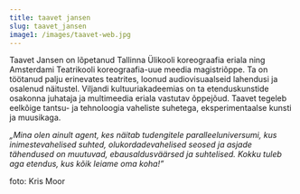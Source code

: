 ```yaml
---
title: taavet jansen
slug: taavet_jansen
image1: /images/taavet-web.jpg
---
```

Taavet Jansen on lõpetanud Tallinna Ülikooli koreograafia eriala ning Amsterdami Teatrikooli koreograafia-uue meedia magistriõppe. Ta on töötanud palju erinevates teatrites, loonud audiovisuaalseid lahendusi ja osalenud näitustel. Viljandi kultuuriakadeemias on ta etenduskunstide osakonna juhataja ja multimeedia eriala vastutav õppejõud. Taavet tegeleb eelkõige tantsu- ja tehnoloogia vaheliste suhetega, eksperimentaalse kunsti ja muusikaga.

_„Mina olen ainult agent, kes näitab tudengitele paralleeluniversumi, kus inimestevahelised suhted, olukordadevahelised seosed ja asjade tähendused on muutuvad, ebausaldusväärsed ja suhtelised. Kokku tuleb aga etendus, kus kõik leiame oma koha!”_

foto: Kris Moor

